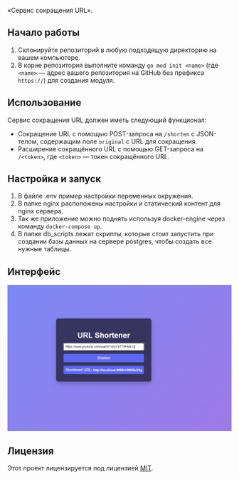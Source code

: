 «Сервис сокращения URL».

## Начало работы

1. Склонируйте репозиторий в любую подходящую директорию на вашем компьютере.
2. В корне репозитория выполните команду `go mod init <name>` (где `<name>` — адрес вашего репозитория на GitHub без префикса `https://`) для создания модуля.

## Использование

Сервис сокращения URL должен иметь следующий функционал:

- Сокращение URL с помощью POST-запроса на `/shorten` с JSON-телом, содержащим поле `original` с URL для сокращения.
- Расширение сокращённого URL с помощью GET-запроса на `/<token>`, где `<token>` — токен сокращённого URL.

## Настройка и запуск

1. В файле .env пример настройки переменных окружения.
2. В папке nginx расположены настройки и статический контент для nginx сервера.
3. Так же приложение можно поднять используя docker-engine через команду `docker-compose up`.
4. В папке db_scripts лежат скрипты, которые стоит запустить при создании базы данных на сервере postgres, чтобы создать все нужные таблицы.

## Интерфейс

![screenshot](image.png)

## Лицензия

Этот проект лицензируется под лицензией [MIT](LICENSE).
